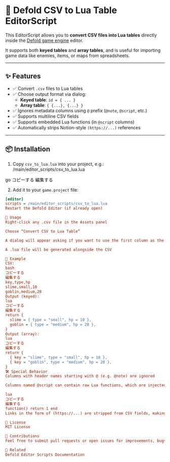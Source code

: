 # 📝 Defold CSV to Lua Table EditorScript

This EditorScript allows you to **convert CSV files into Lua tables** directly inside the [Defold game engine](https://defold.com) editor.

It supports both **keyed tables** and **array tables**, and is useful for importing game data like enemies, items, or maps from spreadsheets.

---

## ✨ Features

- ✅ Convert `.csv` files to Lua tables
- ✅ Choose output format via dialog:
  - **Keyed table**: `id = { ... }`
  - **Array table**: `{ {...}, {...} }`
- ✅ Ignores metadata columns using `@` prefix (`@note`, `@script`, etc.)
- ✅ Supports multiline CSV fields
- ✅ Supports embedded Lua functions (in `@script` columns)
- ✅ Automatically strips Notion-style `(https://...)` references

---

## 📦 Installation

1. Copy `csv_to_lua.lua` into your project, e.g.:
/main/editor_scripts/csv_to_lua.lua

go
コピーする
編集する

2. Add it to your `game.project` file:
```ini
[editor]
scripts = /main/editor_scripts/csv_to_lua.lua
Restart the Defold Editor (if already open)

🚀 Usage
Right-click any .csv file in the Assets panel

Choose “Convert CSV to Lua Table”

A dialog will appear asking if you want to use the first column as the key

A .lua file will be generated alongside the CSV

🧪 Example
CSV:
bash
コピーする
編集する
key,type,hp
slime,small,10
goblin,medium,20
Output (keyed):
lua
コピーする
編集する
return {
  slime = { type = "small", hp = 10 },
  goblin = { type = "medium", hp = 20 },
}
Output (array):
lua
コピーする
編集する
return {
  { key = "slime", type = "small", hp = 10 },
  { key = "goblin", type = "medium", hp = 20 },
}
🛠 Special Behavior
Columns with header names starting with @ (e.g. @note) are ignored

Columns named @script can contain raw Lua functions, which are injected without quotes:

lua
コピーする
編集する
function() return 1 end
Links in the form of (https://...) are stripped from CSV fields, making it Notion-compatible

🤝 License
MIT License

🙌 Contributions
Feel free to submit pull requests or open issues for improvements, bugs, or suggestions!

🔗 Related
Defold Editor Scripts Documentation